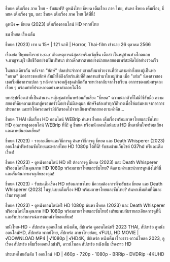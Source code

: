 ธี่หยด เต็มเรื่อง ภาค ไทย - รับชมฟรี! ดูหนังไทย ธี่หยด เต็มเรื่อง ภาค ไทย, ค้นหา ธี่หยด เต็มเรื่อง, ธี่หยด เต็มเรื่อง ซูม, และ ธี่หยด เต็มเรื่อง ภาค ไทย ได้ที่นี่!

ดูหนัง ☛ ธี่หยด (2023) เต็มเรื่องออนไลน์ HD พากย์ไทย

ชม ธี่หยด เรื่องเต็ม

ธี่หยด (2023) เรท น 15+ | 121 นาที | Horror, Thai-film เข้าฉาย 26 ตุลาคม 2566

เรื่องย่อ ปีพุทธศักราช ๒๕๑๕ เกิดเหตุการณ์สุดสะพรึงขวัญขึ้น เด็กสาวในหมู่บ้านห่างไกลแถบ จ.กาญจนบุรี เสียชีวิตอย่างเป็นปริศนา ข่าวเด็กสาวตายอย่างน่าสยดสยองแพร่สะพัดไปอย่างรวดเร็ว

ในขณะเดียวกัน หลังจาก "ยักษ์" ปลดประจำการ เขากลับมาช่วยงานที่บ้านตามคำสั่งของผู้เป็นพ่อ "หยาด" น้องสาวของยักษ์ สัมผัสได้ถึงภัยเร้นลับที่คืบคลานเข้ามาในหมู่บ้าน เมื่อ "แย้ม" น้องสาวของเธอเริ่มมีอาการแปลก ๆ หลังจากเจอหญิงชุดดำลึกลับ ระหว่างกลับจากโรงเรียน อาการของแย้มทรุดลงเรื่อย ๆ พร้อมท่าทีประหลาดอย่างหาคำตอบไม่ได้

บทสรุปเรื่องเล่าที่เป็นตำนาน หญิงชุดดำที่มาพร้อมกับเสียง "ธี่หยด" ความน่ากลัวที่ไม่มีวิธีรับมือ ความสยองที่คืบคลานเข้ามาสู่ครอบครัวนี้อย่างไม่มีเหตุผล ยักษ์จึงต้องทำทุกวิถีทางเพื่อให้แย้มหายจากอาการประหลาด และทำให้ครอบครัวมีชีวิตรอดไปจากเสียงเพรียกสยองยามค่ำคืน...

ธี่หยด THAI เต็มเรื่อง HD ออนไลน์ WEBrip ค้นหา ธี่หยด เต็มเรื่องพร้อมภาษาไทยและซับไทย HD คุณภาพสูงออนไลน์ WEBrip ที่นี่! ดู ธี่หยด หรือหนังออนไลน์แบบ HD ตื่นตาตื่นใจพร้อมเสียงและภาพอันยอดเยี่ยม!

ธี่หยด (2023) - รายละเอียดและวิธีการดู ค้นหาวิธีการดู ธี่หยด และ Death Whisperer (2023) ออนไลน์ฟรีพร้อมซับไทยและพากย์ไทย HD 1080p ได้ที่นี่! รับชมผ่านเว็บไซต์ 037hd ฟรีและเต็มเรื่อง!

ธี่หยด (2023) - ดูหนังออนไลน์ HD ฟรี ต้องการดู ธี่หยด (2023) และ Death Whisperer ฟรีออนไลน์ในคุณภาพ HD 1080p พร้อมภาษาไทยและซับไทย? ติดตามคำแนะนำการดูหนังได้ที่นี่และเริ่มต้นการผจญภัยของคุณ!

ธี่หยด (2023) - รับชมเต็มเรื่อง HD พร้อมภาษาไทย มีความต้องการที่จะรับชม ธี่หยด และ Death Whisperer (2023) ในรูปแบบเต็มเรื่อง HD พร้อมภาษาไทยและซับไทย? ค้นหาเพิ่มเติมที่นี่และเริ่มการดูเลย!

ธี่หยด (2023) - ดูหนังออนไลน์ฟรี HD 1080p ค้นหา ธี่หยด (2023) และ Death Whisperer ฟรีออนไลน์ในคุณภาพ HD 1080p พร้อมภาษาไทยและซับไทย! เตรียมพบกับรายละเอียดการดูที่นี่และรับประสบการณ์การชมหนังที่ยอดเยี่ยม!

หนังไทย-HD - สัปเหร่อ ดูออนไลน์ หนังเต็ม, สัปเหร่อ ดูออนไลน์ฟรี 2023 THAI, สัปเหร่อ ดูหนังออนไลน์HD, สัปเหร่อ พากย์ไทย, สัปเหร่อ ภาษาไทยย่อย, √FULL HD MOVIE | √DOWNLOAD MP4 | √1080p | √HD4K, สัปเหร่อ หนังเต็ม เรื่องราว ดาวน์โหลด 2023, ดูเรื่อง สัปเหร่อ เต็มเรื่องออนไลน์ฟรี, ดาวน์โหลด สัปเหร่อ หนังเต็ม เรื่องราว HD

ประเทศไทยอันดับ 1 ออนไลน์ HD | 460p - 720p - 1080p - BRRip - DVDRip -4KUHD
